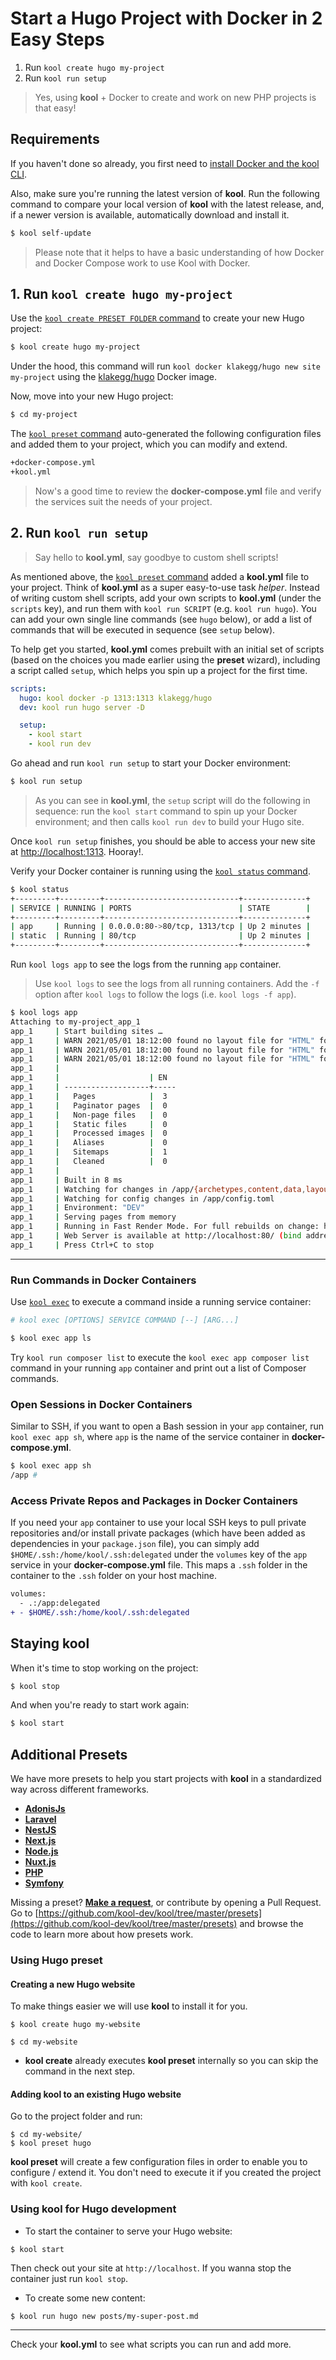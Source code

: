 # Start a Hugo Project with Docker in 2 Easy Steps

1. Run `kool create hugo my-project`
2. Run `kool run setup`

> Yes, using **kool** + Docker to create and work on new PHP projects is that easy!

## Requirements

If you haven't done so already, you first need to [install Docker and the kool CLI](/docs/getting-started/installation).

Also, make sure you're running the latest version of **kool**. Run the following command to compare your local version of **kool** with the latest release, and, if a newer version is available, automatically download and install it.

```bash
$ kool self-update
```

> Please note that it helps to have a basic understanding of how Docker and Docker Compose work to use Kool with Docker.

## 1. Run `kool create hugo my-project`

Use the [`kool create PRESET FOLDER` command](/docs/commands/kool-create) to create your new Hugo project:

```bash
$ kool create hugo my-project
```

Under the hood, this command will run `kool docker klakegg/hugo new site my-project` using the [klakegg/hugo](https://hub.docker.com/r/klakegg/hugo/) Docker image.

Now, move into your new Hugo project:

```bash
$ cd my-project
```

The [`kool preset` command](/docs/commands/kool-preset) auto-generated the following configuration files and added them to your project, which you can modify and extend.

```bash
+docker-compose.yml
+kool.yml
```

> Now's a good time to review the **docker-compose.yml** file and verify the services suit the needs of your project.

## 2. Run `kool run setup`

> Say hello to **kool.yml**, say goodbye to custom shell scripts!

As mentioned above, the [`kool preset` command](/docs/commands/kool-preset) added a **kool.yml** file to your project. Think of **kool.yml** as a super easy-to-use task _helper_. Instead of writing custom shell scripts, add your own scripts to **kool.yml** (under the `scripts` key), and run them with `kool run SCRIPT` (e.g. `kool run hugo`). You can add your own single line commands (see `hugo` below), or add a list of commands that will be executed in sequence (see `setup` below).

To help get you started, **kool.yml** comes prebuilt with an initial set of scripts (based on the choices you made earlier using the **preset** wizard), including a script called `setup`, which helps you spin up a project for the first time.

```yaml
scripts:
  hugo: kool docker -p 1313:1313 klakegg/hugo
  dev: kool run hugo server -D

  setup:
    - kool start
    - kool run dev
```

Go ahead and run `kool run setup` to start your Docker environment:

```bash
$ kool run setup
```

> As you can see in **kool.yml**, the `setup` script will do the following in sequence: run the `kool start` command to spin up your Docker environment; and then calls `kool run dev` to build your Hugo site.

Once `kool run setup` finishes, you should be able to access your new site at [http://localhost:1313](http://localhost:1313/). Hooray!.

Verify your Docker container is running using the [`kool status` command](/docs/commands/kool-status).

```bash
$ kool status
+---------+---------+------------------------------+--------------+
| SERVICE | RUNNING | PORTS                        | STATE        |
+---------+---------+------------------------------+--------------+
| app     | Running | 0.0.0.0:80->80/tcp, 1313/tcp | Up 2 minutes |
| static  | Running | 80/tcp                       | Up 2 minutes |
+---------+---------+------------------------------+--------------+
```

Run `kool logs app` to see the logs from the running `app` container.

> Use `kool logs` to see the logs from all running containers. Add the `-f` option after `kool logs` to follow the logs (i.e. `kool logs -f app`).

```bash
$ kool logs app
Attaching to my-project_app_1
app_1     | Start building sites …
app_1     | WARN 2021/05/01 18:12:00 found no layout file for "HTML" for kind "home": You should create a template file which matches Hugo Layouts Lookup Rules for this combination.
app_1     | WARN 2021/05/01 18:12:00 found no layout file for "HTML" for kind "taxonomy": You should create a template file which matches Hugo Layouts Lookup Rules for this combination.
app_1     | WARN 2021/05/01 18:12:00 found no layout file for "HTML" for kind "taxonomy": You should create a template file which matches Hugo Layouts Lookup Rules for this combination.
app_1     |
app_1     |                    | EN
app_1     | -------------------+-----
app_1     |   Pages            |  3
app_1     |   Paginator pages  |  0
app_1     |   Non-page files   |  0
app_1     |   Static files     |  0
app_1     |   Processed images |  0
app_1     |   Aliases          |  0
app_1     |   Sitemaps         |  1
app_1     |   Cleaned          |  0
app_1     |
app_1     | Built in 8 ms
app_1     | Watching for changes in /app/{archetypes,content,data,layouts,static}
app_1     | Watching for config changes in /app/config.toml
app_1     | Environment: "DEV"
app_1     | Serving pages from memory
app_1     | Running in Fast Render Mode. For full rebuilds on change: hugo server --disableFastRender
app_1     | Web Server is available at http://localhost:80/ (bind address 0.0.0.0)
app_1     | Press Ctrl+C to stop
```

---

### Run Commands in Docker Containers

Use [`kool exec`](/docs/commands/kool-exec) to execute a command inside a running service container:

```bash
# kool exec [OPTIONS] SERVICE COMMAND [--] [ARG...]

$ kool exec app ls
```

Try `kool run composer list` to execute the `kool exec app composer list` command in your running `app` container and print out a list of Composer commands.

### Open Sessions in Docker Containers

Similar to SSH, if you want to open a Bash session in your `app` container, run `kool exec app sh`, where `app` is the name of the service container in **docker-compose.yml**.

```bash
$ kool exec app sh
/app #
```

### Access Private Repos and Packages in Docker Containers

If you need your `app` container to use your local SSH keys to pull private repositories and/or install private packages (which have been added as dependencies in your `package.json` file), you can simply add `$HOME/.ssh:/home/kool/.ssh:delegated` under the `volumes` key of the `app` service in your **docker-compose.yml** file. This maps a `.ssh` folder in the container to the `.ssh` folder on your host machine.

```diff
volumes:
  - .:/app:delegated
+ - $HOME/.ssh:/home/kool/.ssh:delegated
```

## Staying kool

When it's time to stop working on the project:

```bash
$ kool stop
```

And when you're ready to start work again:

```bash
$ kool start
```

## Additional Presets

We have more presets to help you start projects with **kool** in a standardized way across different frameworks.

- **[AdonisJs](/docs/2-Presets/AdonisJs.md)**
- **[Laravel](/docs/2-Presets/Laravel.md)**
- **[NestJS](/docs/2-Presets/NestJS.md)**
- **[Next.js](/docs/2-Presets/NextJS.md)**
- **[Node.js](/docs/2-Presets/NodeJS.md)**
- **[Nuxt.js](/docs/2-Presets/NuxtJS.md)**
- **[PHP](/docs/2-Presets/PHP.md)**
- **[Symfony](/docs/2-Presets/Symfony.md)**

Missing a preset? **[Make a request](https://github.com/kool-dev/kool/issues/new)**, or contribute by opening a Pull Request. Go to [https://github.com/kool-dev/kool/tree/master/presets](https://github.com/kool-dev/kool/tree/master/presets) and browse the code to learn more about how presets work.




### Using Hugo preset

#### Creating a new Hugo website

To make things easier we will use **kool** to install it for you.

```console
$ kool create hugo my-website

$ cd my-website
```
- **kool create** already executes **kool preset** internally so you can skip the command in the next step.

#### Adding kool to an existing Hugo website

Go to the project folder and run:

```console
$ cd my-website/
$ kool preset hugo
```

**kool preset** will create a few configuration files in order to enable you to configure / extend it. You don't need to execute it if you created the project with `kool create`.

### Using kool for Hugo development

- To start the container to serve your Hugo website:

```console
$ kool start
```

Then check out your site at `http://localhost`. If you wanna stop the container just run `kool stop`.

- To create some new content:

```console
$ kool run hugo new posts/my-super-post.md
```

---

Check your **kool.yml** to see what scripts you can run and add more.
